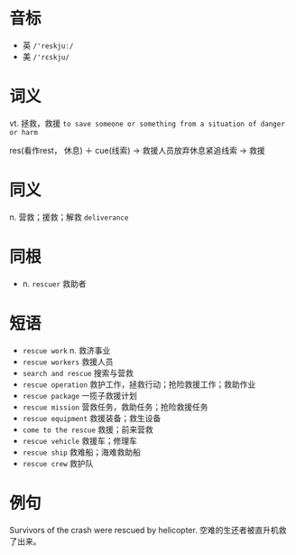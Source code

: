 # 音标

- 英 `/'reskjuː/`
- 美 `/'rɛskju/`

# 词义

vt. 拯救，救援
`to save someone or something from a situation of danger or harm`



res(看作rest， 休息) ＋ cue(线索) → 救援人员放弃休息紧追线索 → 救援

# 同义

n. 营救；援救；解救
`deliverance`

# 同根

- n. `rescuer` 救助者

# 短语

- `rescue work` n. 救济事业
- `rescue workers` 救援人员
- `search and rescue` 搜索与营救
- `rescue operation` 救护工作，拯救行动；抢险救援工作；救助作业
- `rescue package` 一揽子救援计划
- `rescue mission` 营救任务，救助任务；抢险救援任务
- `rescue equipment` 救援装备；救生设备
- `come to the rescue` 救援；前来营救
- `rescue vehicle` 救援车；修理车
- `rescue ship` 救难船；海难救助船
- `rescue crew` 救护队

# 例句

Survivors of the crash were rescued by helicopter.
空难的生还者被直升机救了出来。



